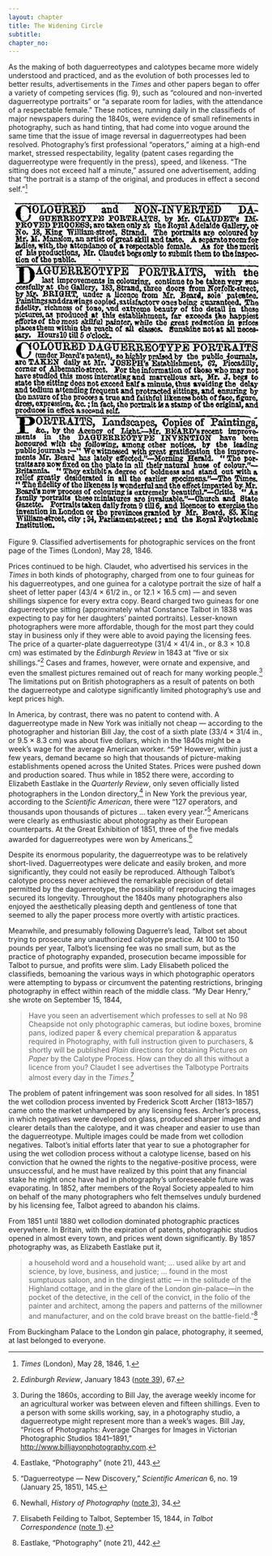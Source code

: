 ```yaml
---
layout: chapter
title: The Widening Circle
subtitle:
chapter_no:
---
```


As the making of both daguerreotypes and calotypes became more widely
understood and practiced, and as the evolution of both processes led to
better results, advertisements in the *Times* and other papers began to
offer a variety of competing services (fig.
9), such as “coloured and non-inverted daguerreotype portraits”
or “a separate room for ladies, with the attendance of a respectable
female.” These notices, running daily in the classifieds of major
newspapers during the 1840s, were evidence of small refinements in
photography, such as hand tinting, that had come into vogue around the
same time that the issue of image reversal in daguerreotypes had been
resolved. Photography’s first professional “operators,” aiming at a
high-end market, stressed respectability, legality (patent cases
regarding the daguerreotype were frequently in the press), speed, and
likeness. “The sitting does not exceed half a minute,” assured one
advertisement, adding that “the portrait is a stamp of the original, and
produces in effect a second self.”[^56]

![17690.png](assets/images/17690.png)
Figure 9. Classified advertisements for photographic services on the front
page of the Times (London), May 28, 1846.

Prices continued to be high. Claudet, who advertised his services in the
*Times* in both kinds of photography, charged from one to four guineas
for his daguerreotypes, and one guinea for a calotype portrait the size
of half a sheet of letter paper (43/4 ×
61/2 in., or 12.1 × 16.5 cm) — and
seven shillings sixpence for every extra copy. Beard charged two guineas
for one daguerreotype sitting (approximately what Constance Talbot in
1838 was expecting to pay for her daughters’ painted portraits).
Lesser-known photographers were more affordable, though for the most
part they could stay in business only if they were able to avoid paying
the licensing fees. The price of a quarter-plate daguerreotype
(31/4 × 41/4 in., or 8.3 ×
10.8 cm) was estimated by the *Edinburgh Review* in 1843 at “five
or six shillings.”[^57] Cases and
frames, however, were ornate and expensive, and even the smallest
pictures remained out of reach for many working people.[^58] The limitations put on British
photographers as a result of patents on both the daguerreotype and
calotype significantly limited photography’s use and kept prices high.

In America, by contrast, there was no patent to contend with. A
daguerreotype made in New York was initially not cheap — according to
the photographer and historian Bill Jay, the cost of a sixth plate
(33/4 × 31/4 in., or 9.5 ×
8.3 cm) was about five dollars, which in the 1840s might be a
week’s wage for the average American worker. ^59^ However, within just a
few years, demand became so high that thousands of picture-making
establishments opened across the United States. Prices were pushed down
and production soared. Thus while in 1852 there were, according to
Elizabeth Eastlake in the *Quarterly Review*, only seven officially
listed photographers in the London directory,[^60] in New York the previous year,
according to the *Scientific American*, there were “127 operators, and
thousands upon thousands of pictures … taken every year.”[^61] Americans were clearly as
enthusiastic about photography as their European counterparts. At the
Great Exhibition of 1851, three of the five medals awarded for
daguerreotypes were won by Americans.[^62]

Despite its enormous popularity, the daguerreotype was to be relatively
short-lived. Daguerreotypes were delicate and easily broken, and more
significantly, they could not easily be reproduced. Although Talbot’s
calotype process never achieved the remarkable precision of detail
permitted by the daguerreotype, the possibility of reproducing the
images secured its longevity. Throughout the 1840s many photographers
also enjoyed the aesthetically pleasing depth and gentleness of tone
that seemed to ally the paper process more overtly with artistic
practices.

Meanwhile, and presumably following Daguerre’s lead, Talbot set about
trying to prosecute any unauthorized calotype practice. At 100 to 150
pounds per year, Talbot’s licensing fee was no small sum, but as the
practice of photography expanded, prosecution became impossible for
Talbot to pursue, and profits were slim. Lady Elisabeth policed the
classifieds, bemoaning the various ways in which photographic operators
were attempting to bypass or circumvent the patenting restrictions,
bringing photography in effect within reach of the middle class. “My
Dear Henry,” she wrote on September 15, 1844,

> Have you seen an advertisement which professes to sell at No 98
> Cheapside not only photographic cameras, but iodine boxes, bromine
> pans, iodized paper & every chemical preparation & apparatus required
> in Photography, with full instruction given to purchasers, & shortly
> will be published *Plain* directions for obtaining Pictures *on Paper*
> by the Calotype Process. How can they do all this without a licence
> from you? Claudet I see advertises the Talbotype Portraits almost
> every day in the *Times*.[^63]

The problem of patent infringement was soon resolved for all sides. In
1851 the wet collodion process invented by Frederick Scott Archer
(1813–1857) came onto the market unhampered by any licensing fees.
Archer’s process, in which negatives were developed on glass, produced
sharper images and clearer details than the calotype, and it was cheaper
and easier to use than the daguerreotype. Multiple images could be made
from wet collodion negatives. Talbot’s initial efforts later that year
to sue a photographer for using the wet collodion process without a
calotype license, based on his conviction that he owned the rights to
the negative-positive process, were unsuccessful, and he must have
realized by this point that any financial stake he might once have had
in photography’s unforeseeable future was evaporating. In 1852, after
members of the Royal Society appealed to him on behalf of the many
photographers who felt themselves unduly burdened by his licensing fee,
Talbot agreed to abandon his claims.

From 1851 until 1880 wet collodion dominated photographic practices
everywhere. In Britain, with the expiration of patents, photographic
studios opened in almost every town, and prices went down significantly.
By 1857 photography was, as Elizabeth Eastlake put it,

> a household word and a household want; … used alike by art and
> science, by love, business, and justice; … found in the most sumptuous
> saloon, and in the dingiest attic — in the solitude of the Highland
> cottage, and in the glare of the London gin-palace—in the pocket of
> the detective, in the cell of the convict, in the folio of the painter
> and architect, among the papers and patterns of the millowner and
> manufacturer, and on the cold brave breast on the battle-field.”[^64]

From Buckingham Palace to the London gin palace, photography, it seemed,
at last belonged to everyone.

[^56]: *Times* (London), May 28, 1846, 1.

[^57]: *Edinburgh Review*, January 1843 ([note 39](04_photographic_portraiture.html#fn:39)), 67.

[^58]: During the 1860s, according to Bill Jay, the average weekly income for an agricultural worker was between eleven and fifteen shillings. Even to a person with some skills working, say, in a photography studio, a daguerreotype might represent more than a week’s wages. Bill Jay, “Prices of Photographs: Average Charges for Images in Victorian Photographic Studios 1841–1891,” <http://www.billjayonphotography.com>.

[^59]: Jay, “Prices of Photographs” ([note 55](04_photographic_portraiture.html#fn:55)).

[^60]: Eastlake, “Photography” (note 21), 443.

[^61]: “Daguerreotype — New Discovery,” *Scientific American* 6, no. 19 (January 25, 1851), 145.

[^62]: Newhall, *History of Photography* ([note 3](01_early_days.html#fn:3)), 34.

[^63]: Elisabeth Feilding to Talbot, September 15, 1844, in *Talbot Correspondence* ([note 1](01_early_days.html#fn:1)).

[^64]: Eastlake, “Photography” (note 21), 442.
